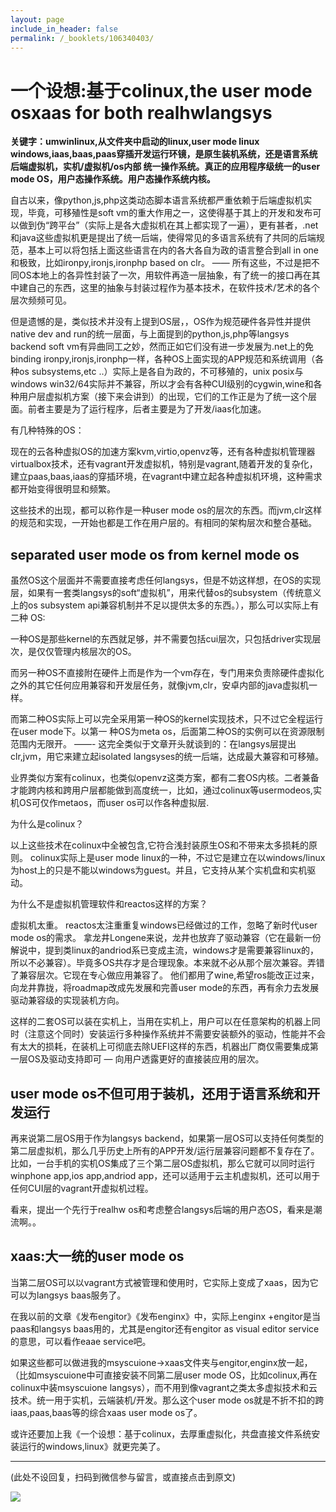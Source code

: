 ```yaml
---
layout: page
include_in_header: false
permalink: /_booklets/106340403/
---
```

一个设想:基于colinux,the user mode osxaas for both realhwlangsys
=====

__关键字：umwinlinux,从文件夹中启动的linux,user mode linux windows,iaas,baas,paas穿插开发运行环镜，是原生装机系统，还是语言系统后端虚拟机，实机/虚拟机/os内部 统一操作系统。真正的应用程序级统一的user mode OS，用户态操作系统。用户态操作系统内核。__

自古以来，像python,js,php这类动态脚本语言系统都严重依赖于后端虚拟机实现，毕竟，可移殖性是soft vm的重大作用之一，这使得基于其上的开发和发布可以做到伪“跨平台”（实际上是各大虚拟机在其上都实现了一遍），更有甚者，.net和java这些虚拟机更是提出了统一后端，使得常见的多语言系统有了共同的后端规范，基本上可以将包括上面这些语言在内的各大各自为政的语言整合到all in one和极致，比如ironpy,ironjs,ironphp based on clr。 —— 所有这些，不过是把不同OS本地上的各异性封装了一次，用软件再造一层抽象，有了统一的接口再在其中建自己的东西，这里的抽象与封装过程作为基本技术，在软件技术/艺术的各个层次频频可见。

但是遗憾的是，类似技术并没有上提到OS层，，OS作为规范硬件各异性并提供native dev and run的统一层面，与上面提到的python,js,php等langsys backend soft vm有异曲同工之妙，然而正如它们没有进一步发展为.net上的免binding ironpy,ironjs,ironphp一样，各种OS上面实现的APP规范和系统调用（各种os subsystems,etc ..）实际上是各自为政的，不可移殖的，unix posix与windows win32/64实际并不兼容，所以才会有各种CUI级别的cygwin,wine和各种用户层虚拟机方案（接下来会讲到）的出现，它们的工作正是为了统一这个层面。前者主要是为了运行程序，后者主要是为了开发/iaas化加速。

有几种特殊的OS：
 
现在的云各种虚拟OS的加速方案kvm,virtio,openvz等，还有各种虚拟机管理器virtualbox技术，还有vagrant开发虚拟机，特别是vagrant,随着开发的复杂化，建立paas,baas,iaas的穿插环境，在vagrant中建立起各种虚拟机环境，这种需求都开始变得很明显和频繁。
 
这些技术的出现，都可以称作是一种user mode os的层次的东西。而jvm,clr这样的规范和实现，一开始也都是工作在用户层的。有相同的架构层次和整合基础。

separated user mode os from kernel mode os
-----

虽然OS这个层面并不需要直接考虑任何langsys，但是不妨这样想，在OS的实现层，如果有一套类langsys的soft“虚拟机”，用来代替os的subsystem（传统意义上的os subsystem api兼容机制并不足以提供太多的东西。），那么可以实际上有二种 OS:

一种OS是那些kernel的东西就足够，并不需要包括cui层次，只包括driver实现层次，是仅仅管理内核层次的OS。

而另一种OS不直接附在硬件上而是作为一个vm存在，专门用来负责除硬件虚拟化之外的其它任何应用兼容和开发层任务，就像jvm,clr，安卓内部的java虚拟机一样。

而第二种OS实际上可以完全采用第一种OS的kernel实现技术，只不过它全程运行在user mode下。以第一 种OS为meta os，后面第二种OS的实例可以在资源限制范围内无限开。 ——- 这完全类似于文章开头就谈到的：在langsys层提出clr,jvm，用它来建立起isolated langsyses的统一后端，达成最大兼容和可移殖。

业界类似方案有colinux，也类似openvz这类方案，都有二套OS内核。二者兼备才能跨内核和跨用户层都能做到高度统一，比如，通过colinux等usermodeos,实机OS可仅作metaos，而user os可以作各种虚拟层.

为什么是colinux？
 
以上这些技术在colinux中全被包含,它符合浅封装原生OS和不带来太多损耗的原则。
colinux实际上是user mode linux的一种，不过它是建立在以windows/linux为host上的只是不能以windows为guest。并且，它支持从某个实机盘和实机驱动。
 
为什么不是虚拟机管理软件和reactos这样的方案？
 
虚拟机太重。
reactos太注重重复windows已经做过的工作，忽略了新时代user mode os的需求。
拿龙井Longene来说，龙井也放弃了驱动兼容（它在最新一份解说中，提到类linux的andriod系已变成主流，windows才是需要兼容linux的，所以不必兼容）。毕竟多OS共存才是合理现象。本来就不必从那个层次兼容。弄错了兼容层次。它现在专心做应用兼容了。
他们都用了wine,希望ros能改正过来，向龙井靠拢，将roadmap改成先发展和完善user mode的东西，再有余力去发展驱动兼容级的实现装机方向。
 

这样的二套OS可以装在实机上，当用在实机上，用户可以在任意架构的机器上同时（注意这个同时）安装运行多种操作系统并不需要安装额外的驱动，性能并不会有太大的损耗，在装机上可彻底去除UEFI这样的东西，机器出厂商仅需要集成第一层OS及驱动支持即可 — 向用户透露更好的直接装应用的层次。

user mode os不但可用于装机，还用于语言系统和开发运行
-----

再来说第二层OS用于作为langsys backend，如果第一层OS可以支持任何类型的第二层虚拟机，那么几乎历史上所有的APP开发/运行层兼容问题都不复存在了。比如，一台手机的实机OS集成了三个第二层OS虚拟机，那么它就可以同时运行winphone app,ios app,andriod app，还可以适用于云主机虚拟机，还可以用于任何CUI层的vagrant开虚拟机过程。

看来，提出一个先行于realhw os和考虑整合langsys后端的用户态OS，看来是潮流啊。。

xaas:大一统的user mode os
-----

当第二层OS可以以vagrant方式被管理和使用时，它实际上变成了xaas，因为它可以为langsys baas服务了。

在我以前的文章《发布engitor》《发布enginx》中，实际上enginx +engitor是当paas和langsys baas用的，尤其是engitor还有engitor as visual editor service的意思，可以看作eaae service吧。

如果这些都可以做进我的msyscuione->xaas文件夹与engitor,enginx放一起，（比如msyscuione中可直接安装不同第二层user mode OS，比如colinux,再在colinux中装msyscuione langsys），而不用到像vagrant之类太多虚拟技术和云技术。统一用于实机，云端装机/开发。那么这个user mode os就是不折不扣的跨iaas,paas,baas等的综合xaas user mode os了。

或许还要加上我《一个设想：基于colinux，去厚重虚拟化，共盘直接文件系统安装运行的windows,linux》就更完美了。


-----


(此处不设回复，扫码到微信参与留言，或直接点击到原文)

![](/p/106340403/qrcode.png)

<!-- Markdeep: -->
<meta charset="utf-8">
<link rel="stylesheet" href="../../res/aloha.css?">

<script src="../../res/markdeep.min.js" charset="utf-8"></script>



